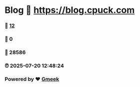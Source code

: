 # Blog :link: https://blog.cpuck.com 
### :page_facing_up: [12](https://blog.cpuck.com/tag.html) 
### :speech_balloon: 0 
### :hibiscus: 28586 
### :alarm_clock: 2025-07-20 12:48:24 
### Powered by :heart: [Gmeek](https://github.com/Meekdai/Gmeek)

